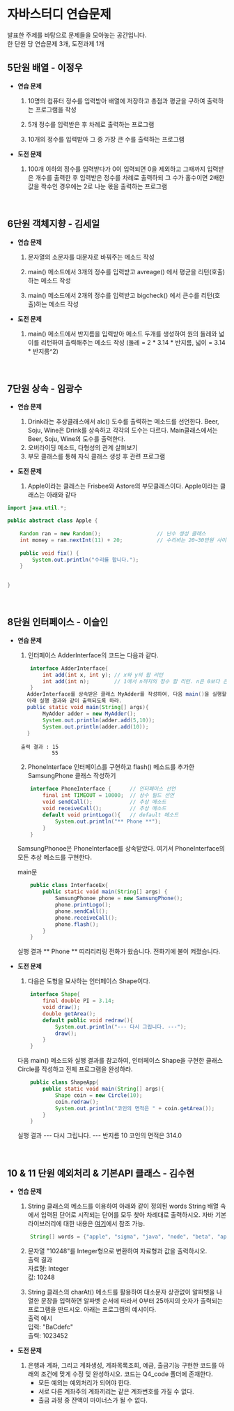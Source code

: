 # 자바스터디 연습문제
발표한 주제를 바탕으로 문제들을 모아놓는 공간입니다. <br>
한 단원 당 연습문제 3개, 도전과제 1개 <br>

## 5단원 배열 - 이정우
* **연습 문제**
   
    1. 10명의 컴퓨터 정수를 입력받아 배열에 저장하고 총점과 평균을 구하여 출력하는 프로그램을 작성

    2. 5개 정수를 입력받은 후 차례로 출력하는 프로그램

    3. 10개의 정수를 입력받아 그 중 가장 큰 수를 출력하는 프로그램

* **도전 문제**
   
    1. 100개 이하의 정수를 입력받다가 0이 입력되면 0을 제외하고 그때까지 입력받은 개수를 출력한 후 입력받은 정수를 차례로 출력하되 그 수가 홀수이면 2배한 값을 짝수인 경우에는 2로 나눈 몫을 출력하는 프로그램 

<br>

## 6단원 객체지향 - 김세일
* **연습 문제**

   1. 문자열의 소문자를 대문자로 바꿔주는 메소드 작성
   
   2. main() 메소드에서 3개의 정수를 입력받고 avreage() 에서 평균을 리턴(호출)하는 메소드 작성
   
   3. main() 메소드에서 2개의 정수를 입력받고 bigcheck() 에서 큰수를 리턴(호출)하는 메소드 작성

* **도전 문제**
  
   1. main() 메소드에서 반지름을 입력받아 메소드 두개를 생성하여 원의 둘레와 넓이를 리턴하여 출력해주는 메소드 작성 (둘레 = 2 * 3.14 * 반지름, 넓이 = 3.14 * 반지름^2)

<br>

## 7단원 상속 - 임광수
* **연습 문제**
   
    1. Drink라는 추상클래스에서 alc() 도수를 출력하는 메소드를 선언한다. Beer, Soju, Wine은 Drink를 상속하고 각각의 도수는 다르다. Main클래스에서는 Beer, Soju, Wine의 도수를 출력한다.
    2. 오버라이딩 메소드, 다형성의 관계 살펴보기
    3. 부모 클래스를 통해 자식 클래스 생성 후 관련 프로그램 

* **도전 문제**
   
    1. Apple이라는 클래스는 Frisbee와 Astore의 부모클래스이다. Apple이라는 클래스는 아래와 같다

```java
import java.util.*;

public abstract class Apple {
	
	Random ran = new Random();                  // 난수 생성 클래스
	int money = ran.nextInt(11) + 20;           // 수리비는 20~30만원 사이 난수
	
	public void fix() {
		System.out.println("수리를 합니다.");
	}
	

}
```
<br>

## 8단원 인터페이스 - 이슬인
* **연습 문제**

    1. 인터페이스 AdderInterface의 코드는 다음과 같다.
    ```java
        interface AdderInterface{
            int add(int x, int y); // x와 y의 합 리턴
            int add(int n);        // 1에서 n까지의 정수 합 리턴. n은 0보다 큰 수로 가정
        }
       AdderInterface를 상속받은 클래스 MyAdder를 작성하여, 다음 main()을 실행할 때
       아래 실행 결과와 같이 출력되도록 하라. 
       public static void main(String[] args){
            MyAdder adder = new MyAdder();
            System.out.println(adder.add(5,10));
            System.out.println(adder.add(10));
       }
    ```
       출력 결과 : 15
                 55

    2. PhoneInterface 인터페이스를 구현하고 flash() 메소드를 추가한 SamsungPhone 클래스 작성하기
    ```java
        interface PhoneInterface {      // 인터페이스 선언
            final int TIMEOUT = 10000;  // 상수 필드 선언
            void sendCall();            // 추상 메소드
            void receiveCall();         // 추상 메소드
            default void printLogo(){   // default 메소드
                System.out.println("** Phone **");
            }
        }
    ``` 
    SamsungPhonoe은 PhoneInterface를 상속받았다. 
    여기서 PhoneInterface의 모든 추상 메소드를 구현한다.

    main문
    ```java
        public class InterfaceEx{
            public static void main(String[] args) {
                SamsungPhonoe phone = new SamsungPhone();
                phone.printLogo();
                phone.sendCall();
                phone.receiveCall();
                phone.flash();
            }
        }
    ``` 

    실행 결과
    ** Phone **
    띠리리리링
    전화가 왔습니다.
    전화기에 불이 켜졌습니다.

* **도전 문제**

    1. 다음은 도형을 묘사하는 인터페이스 Shape이다.
    ```java
        interface Shape{
            final double PI = 3.14;
            void draw();
            double getArea();
            default public void redraw(){
                System.out.println("--- 다시 그립니다. ---");
                draw();
            }
        }
    ```

    다음 main() 메소드와 실행 결과를 참고하여, 인터페이스 Shape을 구현한 클래스 Circle를 작성하고 전체 프로그램을 완성하라.
    ```java
        public class ShapeApp{
            public static void main(String[] args){
                Shape coin = new Circle(10);
                coin.redraw();
                System.out.println("코인의 면적은 " + coin.getArea());
            }
        }
    ```

    실행 결과
    --- 다시 그립니다. ---
    반지름 10 코인의 면적은 314.0

<br/>

## 10 & 11 단원 예외처리 & 기본API 클래스 - 김수현
* **연습 문제**
   
    1. String 클래스의 메소드를 이용하여 아래와 같이 정의된 words String 배열 속에서 입력된 단어로 시작되는 단어를 모두 찾아 차례대로 출력하시오. 자바 기본 라이브러리에 대한 내용은 [여기](https://docs.oracle.com/en/java/javase/17/docs/api/index.html)에서 참조 가능.
    ```java
        String[] words = {"apple", "sigma", "java", "node", "beta", "apple pie", "java.lang.Math"};

    ```
    2. 문자열 "10248"를 Integer형으로 변환하여 자료형과 값을 출력하시오.<br/>
    출력 결과<br/>
        자료형: Integer<br/>
        값: 10248

    3. String 클래스의 charAt() 메소드를 활용하여 대소문자 상관없이 알파벳을 나열한 문장을 입력하면 알파벳 순서에 따라서 0부터 25까지의 숫자가 출력되는 프로그램을 만드시오. 아래는 프로그램의 예시이다. <br/>
    출력 예시<br/>
        입력: "BaCdefc"<br/>
        출력: 1023452


* **도전 문제**
   
    1. 은행과 계좌, 그리고 계좌생성, 계좌목록조회, 예금, 출금기능 구현한 코드를 아래의 조건에 맞게 수정 및 완성하시오. 코드는 Q4_code 폴더에 존재한다.
        * 모든 예외는 예외처리가 되어야 한다.
        * 서로 다른 계좌주의 계좌끼리는 같은 계좌번호를 가질 수 없다.
        * 출금 과정 중 잔액이 마이너스가 될 수 없다.
